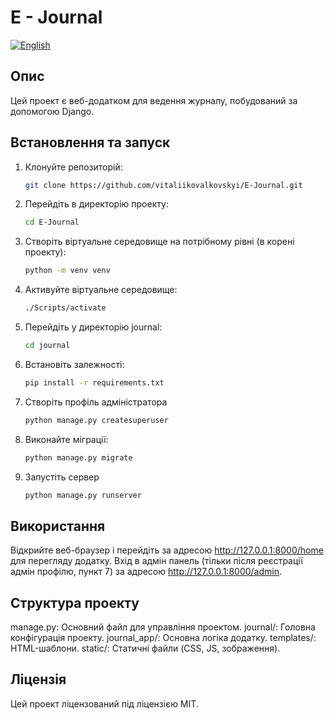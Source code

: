 # E - Journal

[![English](https://img.shields.io/badge/Language-English-green)](README_en.md)

## Опис

Цей проект є веб-додатком для ведення журналу, побудований за допомогою Django.


## Встановлення та запуск


1. Клонуйте репозиторій:
   ```bash
   git clone https://github.com/vitaliikovalkovskyi/E-Journal.git

2. Перейдіть в директорію проекту:
   ```bash
   cd E-Journal

3. Створіть віртуальне середовище на потрібному рівні (в корені проекту):
   ```bash
   python -m venv venv

4. Активуйте віртуальне середовище:
   ```bash
   ./Scripts/activate

5. Перейдіть у директорію journal:
   ```bash
   cd journal

6. Встановіть залежності:
   ```bash
   pip install -r requirements.txt
   
7. Створіть профіль адміністратора
   ```bash
   python manage.py createsuperuser
   
8. Виконайте міграції:
   ```bash
   python manage.py migrate

9. Запустіть сервер
   ```bash
   python manage.py runserver

## Використання
Відкрийте веб-браузер і перейдіть за адресою http://127.0.0.1:8000/home для перегляду додатку.
Вхід в адмін панель (тільки після реєстрації адмін профілю, пункт 7) за адресою http://127.0.0.1:8000/admin.
## Структура проекту
manage.py: Основний файл для управління проектом.
journal/: Головна конфігурація проекту.
journal_app/: Основна логіка додатку.
templates/: HTML-шаблони.
static/: Статичні файли (CSS, JS, зображення).
## Ліцензія
Цей проект ліцензований під ліцензією MIT.
